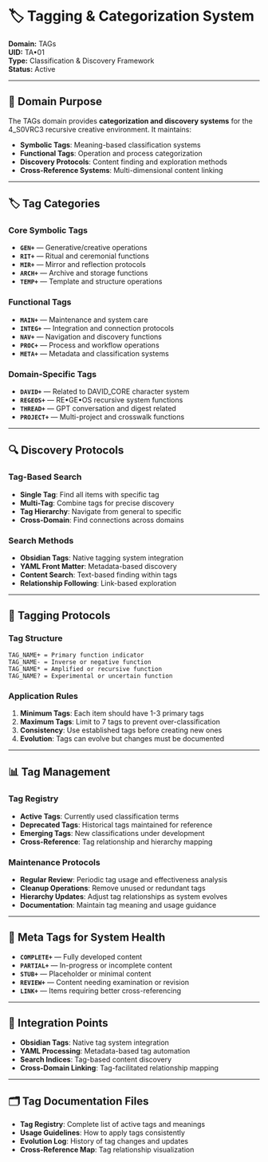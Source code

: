 # 🏷️ Tagging & Categorization System
**Domain:** TAGs  
**UID:** TA•01  
**Type:** Classification & Discovery Framework  
**Status:** Active

---

## 🎯 Domain Purpose
The TAGs domain provides **categorization and discovery systems** for the 4_S0VRC3 recursive creative environment. It maintains:

- **Symbolic Tags**: Meaning-based classification systems
- **Functional Tags**: Operation and process categorization
- **Discovery Protocols**: Content finding and exploration methods
- **Cross-Reference Systems**: Multi-dimensional content linking

---

## 🏷️ Tag Categories

### Core Symbolic Tags
- **`GEN+`** — Generative/creative operations
- **`RIT+`** — Ritual and ceremonial functions
- **`MIR+`** — Mirror and reflection protocols
- **`ARCH+`** — Archive and storage functions
- **`TEMP+`** — Template and structure operations

### Functional Tags
- **`MAIN+`** — Maintenance and system care
- **`INTEG+`** — Integration and connection protocols
- **`NAV+`** — Navigation and discovery functions
- **`PROC+`** — Process and workflow operations
- **`META+`** — Metadata and classification systems

### Domain-Specific Tags
- **`DAVID+`** — Related to DAVID_CORE character system
- **`REGEOS+`** — RE•GE•OS recursive system functions
- **`THREAD+`** — GPT conversation and digest related
- **`PROJECT+`** — Multi-project and crosswalk functions

---

## 🔍 Discovery Protocols

### Tag-Based Search
- **Single Tag**: Find all items with specific tag
- **Multi-Tag**: Combine tags for precise discovery
- **Tag Hierarchy**: Navigate from general to specific
- **Cross-Domain**: Find connections across domains

### Search Methods
- **Obsidian Tags**: Native tagging system integration
- **YAML Front Matter**: Metadata-based discovery
- **Content Search**: Text-based finding within tags
- **Relationship Following**: Link-based exploration

---

## 🧬 Tagging Protocols

### Tag Structure
```
TAG_NAME+ = Primary function indicator
TAG_NAME- = Inverse or negative function
TAG_NAME* = Amplified or recursive function
TAG_NAME? = Experimental or uncertain function
```

### Application Rules
1. **Minimum Tags**: Each item should have 1-3 primary tags
2. **Maximum Tags**: Limit to 7 tags to prevent over-classification
3. **Consistency**: Use established tags before creating new ones
4. **Evolution**: Tags can evolve but changes must be documented

---

## 📊 Tag Management

### Tag Registry
- **Active Tags**: Currently used classification terms
- **Deprecated Tags**: Historical tags maintained for reference
- **Emerging Tags**: New classifications under development
- **Cross-Reference**: Tag relationship and hierarchy mapping

### Maintenance Protocols
- **Regular Review**: Periodic tag usage and effectiveness analysis
- **Cleanup Operations**: Remove unused or redundant tags
- **Hierarchy Updates**: Adjust tag relationships as system evolves
- **Documentation**: Maintain tag meaning and usage guidance

---

## 📌 Meta Tags for System Health
- **`COMPLETE+`** — Fully developed content
- **`PARTIAL+`** — In-progress or incomplete content  
- **`STUB+`** — Placeholder or minimal content
- **`REVIEW+`** — Content needing examination or revision
- **`LINK+`** — Items requiring better cross-referencing

---

## 🔄 Integration Points
- **Obsidian Tags**: Native tag system integration
- **YAML Processing**: Metadata-based tag automation
- **Search Indices**: Tag-based content discovery
- **Cross-Domain Linking**: Tag-facilitated relationship mapping

---

## 🗂️ Tag Documentation Files
- **Tag Registry**: Complete list of active tags and meanings
- **Usage Guidelines**: How to apply tags consistently
- **Evolution Log**: History of tag changes and updates
- **Cross-Reference Map**: Tag relationship visualization